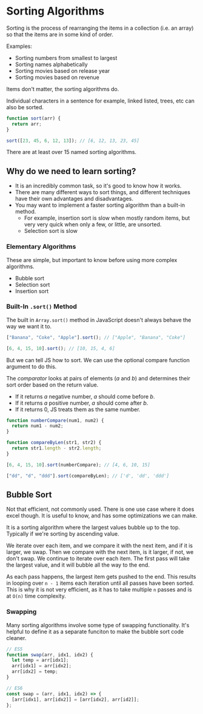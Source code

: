 # Sorting Algorithms

Sorting is the process of rearranging the items in a collection (i.e. an array) so that the items are in some kind of order.

Examples:

- Sorting numbers from smallest to largest
- Sorting names alphabetically
- Sorting movies based on release year
- Sorting movies based on revenue

Items don't matter, the sorting algorithms do.

Individual characters in a sentence for example, linked listed, trees, etc can also be sorted.

```js
function sort(arr) {
  return arr;
}

sort([23, 45, 6, 12, 13]); // [6, 12, 13, 23, 45]
```

There are at least over 15 named sorting algorithms.

## Why do we need to learn sorting?

- It is an incredibly common task, so it's good to know how it works.
- There are many different ways to sort things, and different techniques have their own advantages and disadvantages.
- You may want to implement a faster sorting algorithm than a built-in method.
  - For example, insertion sort is slow when mostly random items, but very very quick when only a few, or little, are unsorted.
  - Selection sort is slow

### Elementary Algorithms

These are simple, but important to know before using more complex algorithms.

- Bubble sort
- Selection sort
- Insertion sort

### Built-In `.sort()` Method

The built in `Array.sort()` method in JavaScript doesn't always behave the way we want it to.

```js
["Banana", "Coke", "Apple"].sort(); // ["Apple", "Banana", "Coke"]

[6, 4, 15, 10].sort(); // [10, 15, 4, 6]
```

But we can tell JS how to sort. We can use the optional compare function argument to do this.

The _comparator_ looks at pairs of elements (_a_ and _b_) and determines their sort order based on the return value.

- If it returns _a_ negative number, _a_ should come before _b_.
- If it returns _a_ positive number, _a_ should come after _b_.
- If it returns 0, JS treats them as the same number.

```js
function numberCompare(num1, num2) {
  return num1 - num2;
}

function compareByLen(str1, str2) {
  return str1.length - str2.length;
}

[6, 4, 15, 10].sort(numberCompare); // [4, 6, 10, 15]

["dd", "d", "ddd"].sort(compareByLen); // ['d', 'dd', 'ddd']
```

## Bubble Sort

Not that efficient, not commonly used. There is one use case where it does excel though. It is useful to know, and has some optimizations we can make.

It is a sorting algorithm where the largest values bubble up to the top. Typically if we're sorting by ascending value.

We iterate over each item, and we compare it with the next item, and if it is larger, we swap. Then we compare with the next item, is it larger, if not, we don't swap. We continue to iterate over each item. The first pass will take the largest value, and it will bubble all the way to the end.

As each pass happens, the largest item gets pushed to the end. This results in looping over `n - 1` items each iteration until all passes have been sorted. This is why it is not very efficient, as it has to take multiple `n` passes and is at `O(n)` time complexity.

### Swapping

Many sorting algorithms involve some type of swapping functionality. It's helpful to define it as a separate funciton to make the bubble sort code cleaner.

```js
// ES5
function swap(arr, idx1, idx2) {
  let temp = arr[idx1];
  arr[idx1] = arr[idx2];
  arr[idx2] = temp;
}

// ES6
const swap = (arr, idx1, idx2) => {
  [arr[idx1], arr[idx2]] = [arr[idx2], arr[id2]];
};
```
